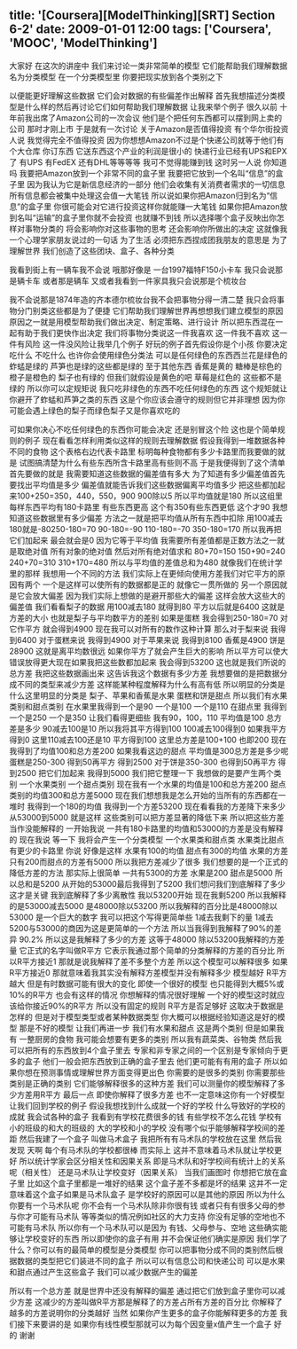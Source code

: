 title: '[Coursera][ModelThinking][SRT] Section 6-2'
date: 2009-01-01 12:00
tags: ['Coursera', 'MOOC', 'ModelThinking']
---

大家好 在这次的讲座中 我们来讨论一类非常简单的模型 
它们能帮助我们理解数据 名为分类模型
在一个分类模型里 你要把现实放到各个类别之下

以便能更好理解这些数据
它们会对数据的有些偏差作出解释
首先我想描述分类模型是什么样的然后再讨论它们如何帮助我们理解数据
让我来举个例子 很久以前
十年前我出席了Amazon公司的一次会议
他们是个把任何东西都可以摆到网上卖的公司 那时才刚上市
于是就有一次讨论 关于Amazon是否值得投资
有个华尔街投资人说 我觉得完全不值得投资
因为你想想Amazon不过是个快递公司就等于他们有个大仓库
你订东西 它送东西这个产业的利润是很小的
快递行业已经有UPS和EPX了 有UPS 有FedEX 还有DHL等等等等
我可不觉得能赚到钱 这时另一人说 
你知道吗 我要把Amazon放到一个非常不同的盒子里
我要把它放到一个名叫“信息”的盒子里
因为我认为它是新信息经济的一部分 他们会收集有关消费者需求的一切信息
所有信息都会被集中处理这会值一大笔钱
所以说如果你把Amazon归到名为“信息”的盒子里
你很可能会对它进行投资这样你就能赚一大笔钱
如果你把Amazon放到名叫“运输”的盒子里你就不会投资 也就赚不到钱
所以选择哪个盒子反映出你怎样对事物分类的
将会影响你对这些事物的思考 还会影响你所做出的决定
这就像我一个心理学家朋友说过的一句话
为了生活 必须把东西捏成团我朋友的意思是
为了理解世界 我们创造了这些团块、盒子、各种分类

我看到街上有一辆车我不会说 哦那好像是
一台1997福特F150小卡车 我只会说那是辆卡车 或者那是辆车
又或者我看到一件家具我只会说那是个梳妆台

我不会说那是1874年造的齐本德尔梳妆台我不会把事物分得一清二楚
我只会将事物分门别类这些都是为了便捷
它们帮助我们理解世界再想想我们建立模型的原因
原因之一就是用模型帮助我们做出决定、制定策略、进行设计
所以把东西混在一起有助于我们更快作出决定
我们将事物分类说这一件我喜欢 这一件我不喜欢
这一件有风险 这一件没风险让我举几个例子
好玩的例子首先假设你是个小孩 
你要决定吃什么 不吃什么
也许你会使用绿色分类法
可以是任何绿色的东西西兰花是绿色的
蚱蜢是绿的 芦笋也是绿的这些都是绿的 
至于其他东西 香蕉是黄的 糖棒是棕色的 橙子是橙色的
梨子也有绿的 但我们就假设是黄色的吧
草莓是红色的 这些都不是绿的
所以你可以定规矩说 我只吃非绿色的东西不吃任何绿色的东西
这个规矩就让你避开了蚱蜢和芦笋之类的东西
这是个你应该会遵守的规则但它并非理想
因为你可能会遇上绿色的梨子而绿色梨子又是你喜欢吃的

可如果你决心不吃任何绿色的东西你可能会决定
还是别冒这个险 这也是个简单规则的例子
现在看看怎样利用类似这样的规则去理解数据
假设我得到一堆数据各种不同的食物
这个表格右边代表卡路里
标明每种食物都有多少卡路里而我要做的就是
试图搞清楚为什么有些东西所含卡路里高有些则不高
于是我便得到了这个清单首先要做的就是
我需要知道这些数据的偏差值有多大
为了知道有多少偏差值首先要找出平均值是多少
偏差值就能告诉我们这些数据偏离平均值多少
把这些都加起来100+250=350，440，550，900
900除以5 所以平均值就是180
所以这组里每样东西平均有180卡路里
有些东西更高 这个有350有些东西更低 这个才90
我想知道这些数据里有多少偏差
方法之一就是把平均值从所有东西中扣除
用100减去180就是-80250-180=70 90-180=-90
110-180=-70 350-180=170
所以我再把它们加起来
最会就会是0 因为它等于平均值
我需要所有差值都是正数方法之一就是取绝对值
所有对象的绝对值 然后对所有绝对值求和
80+70=150 150+90=240 240+70=310
310+170=480 所以与平均值的差值总和为480
就像我们在统计学里的那样 我想用一个不同的方法 
我们实际上在更倾向使用方差我们对它平方的原因有两个 
一个是这样可以使所有的数据都是正的 就像它一贯所做的
另一个原因就是它会放大偏差 
因为我们实际上想做的是避开那些大的偏差 这样会放大这些大的偏差值
我们看看梨子的数据 用100减去180 就得到80
平方以后就是6400 这就是方差的大小 
也就是梨子与平均数平方的差别
如果是蛋糕 我会得到250-180=70 对它作平方
就会得到4900 现在我可以对所有的数作这种计算
那么对于梨来说 我得到6400 对于蛋糕来说 我得到4900
对于苹果来说 我得到8100 香蕉是4900 饼是28900 
这就是离平均数很远 如果你平方了就会产生巨大的影响
所以平方可以使大错误放得更大现在如果我把这些数都加起来
我会得到53200 这也就是我们所说的总方差
我把这些数据画出来  这告诉我这个数据有多少方差
我想要做的是把数据分成不同的类型来减少方差
这样能某种程度解释为什么有高有低 
所以明显的分类是什么这里明显的分类是
梨子、苹果和香蕉是水果 蛋糕和饼是甜点
所以我们有水果类别和甜点类别 
在水果里我得到一个是90 一个是100 一个是110
在甜点里 我得到一个是250 一个是350
让我们看得更细些 我有90，100，110 平均值是100
总方差是多少
90减去100是10 所以我将其平方得到100 100减去100得到0
如果我平方得到0 这里110减去100还是10 平方得到100
这里总方差是100+100 也即200 
现在我得到了均值100和总方差200
如果我看这边的甜点 平均值是300总方差是多少呢
蛋糕是250-300 得到50再平方 得到2500
对于饼是350-300 也得到50再平方 得到2500
把它们加起来 我得到5000 我们把它整理一下
我想做的是要产生两个类别 一个水果类别 
一个甜点类别 现在我有一个水果的均值是100和总方差200 
甜点类别的均值300和总方差5000
现在我们想想我是怎么开始的当所有的东西都在一堆时 
我得到一个180的均值 我得到一个方差53200 现在看看我的方差降下来多少
从53000到5000 就是这样
这些类别可以把方差显著的降低下来
所以把这些方差当作没能解释的 一开始我说
一共有180卡路里的均值和53000的方差是没有解释的
现在我说 等一下 我将会产生一个分类模型
一个水果类和甜点类 水果类比甜点有更少的卡路里
你说 好像是这样 水果有100的均值 甜点有300的均值
水果的方差只有200而甜点的方差有5000 
所以我把方差减少了很多 
我们想要的是一个正式的降低方差的方法 那实际上很简单
一共有5300的方差 水果是200 甜点是5000
所以总和是5200 从开始的53000最后我得到了5200
我们想问我们到底解释了多少 这才是关键
我到底解释了多少离散性 我以53200开始
现在我剩5200 所以我解释的是53000减去5000
是48000除以53200 所以我解释的百分比是48000除以53000
是一个巨大的数字 
我可以把这个写得更简单些 1减去我剩下的量
1减去5200与53000的商因为这是更简单的一个方法
所以当我得到我解释了90%的差异
90.2% 所以这是我解释了多少的方差
这等于48000 除以53200我解释的方差量
它正式的名字叫做R平方
它表示我通过那个简单的分类解释的方差的百分比
所以R平方接近1 那就是说我解释了差不多整个方差
所以这个模型可以解释很多 如果R平方接近0
那就意味着我其实没有解释方差模型并没有解释多少 
模型越好 R平方越大
但是有时数据可能有很大的变化 
即使一个很好的模型 也只能得到大概5%或10%的R平方 
也会有这样的情况 你想解释的情况很好理解
一个好的模型这时就应该给你接近90%的R平方 所以没有固定的规则
R平方是否足够好 这取决于数据是怎样的
但是对于模型类型或者某种数据类型
你大概可以根据经验知道这是好的模型 那是不好的模型
让我们再进一步 我们有水果和甜点
这是两个类别 但是如果我有
一整厨房的食物 我可能会想要有更多的类别
所以我有蔬菜类、谷物类
然后我可以把所有的东西放到4个盒子里去 
专家和非专家之间的一个区别是专家倾向于更多的盒子 
他们一般会把东西放到正确的盒子里去 他们更可能有有用的盒子
所以如果你想在预测事情或理解世界方面变得更出色
你需要的是很多的类别 你需要那些类别是正确的类别
它们能够解释很多的这种方差
我们可以测量你的模型解释了多少方差用R平方 
最后一点 即使你解释了很多方差
也不一定意味这你有一个好模型 让我们回到学校的例子
假设我想找到什么成就一个好的学校 
什么导致好的学校的成就 我会试各种的盒子
我看到有学校花费很多的钱 有些学校不怎么花钱
学校有小的班级的和大的班级的 大的学校和小的学校
没有哪个似乎能够解释学校间的差距
然后我建了一个盒子 叫做马术盒子
我把所有有马术队的学校放在这里 然后我发现 天啊
每个有马术队的学校都很棒 而实际上
这并不意味着马术队就让学校更好 
所以统计学家会区分相关性和因果关系 
即是马术队和好学校间有统计上的关系呢（相关性）
还是马术队让学校变好（因果关系） 
当我们画图时 你想把它放在盒子里 比如这个盒子里都是一堆好的结果
这个盒子差不多都是坏的结果
这并不一定意味着这个盒子如果是马术队盒子
是学校好的原因可以是其他的原因
所以为什么你要有一个马术队呢
你不会有一个马术队除非你很有钱 或者只有有很多父母的参与你才可能有马术队
等等类似的情况例如社区的大力支持 
你没有足够的空地也不可能有马术队
所以你有一个马术队可以是因为
有钱、父母参与、空地
这些确实能够让学校变好的东西 所以即使你的盒子有用
并不会保证他们确实是原因 
我们学了什么？你可以有的最简单的模型是分类模型 
你可以把事物分成不同的类别然后根据数据的类型把它们装进不同的盒子
所以可以有信息公司和快递公司 
可以是水果和甜点通过产生这些盒子
我们可以减少数据产生的偏差

所以有一个总方差 就是世界中还没有解释的偏差
通过把它们放到盒子里你可以减少方差
这减少的方差叫做R平方那是解释了的方差占所有方差的百分比
你解释了越多的方差说明你的分类越好
当然 如果你产生更多的盒子你能解释更多的方差
我们接下来要讲的是 如果你有线性模型那就可以为每个因变量x值产生一个盒子
好的 谢谢